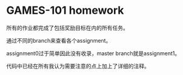 # GAMES-101 homework
所有的作业都完成了包括奖励目标在内的所有任务。

通过不同的branch来查看各个assignment。

assignment0过于简单因此没有收录，master branch就是assignment1。

代码中已经在所有我认为需要注意的点上加上了详细的注释。